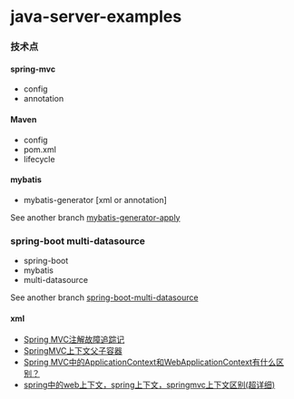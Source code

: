 # java-server-examples

### 技术点

#### spring-mvc 
* config
* annotation

#### Maven
* config
* pom.xml
* lifecycle

#### mybatis 
* mybatis-generator [xml or annotation] 

See another branch [mybatis-generator-apply](https://github.com/manajay/java-server-examples/tree/mybatis-generator-apply)

### spring-boot multi-datasource

* spring-boot
* mybatis
* multi-datasource

See another branch [spring-boot-multi-datasource](https://github.com/manajay/java-server-examples/tree/spring-boot-multi-datasource)



#### xml

* [Spring MVC注解故障追踪记](https://zhuanlan.zhihu.com/p/22839712)
* [SpringMVC上下文父子容器](http://blog.csdn.net/lovesomnus/article/details/51473740)
* [Spring MVC中的ApplicationContext和WebApplicationContext有什么区别？](https://gxnotes.com/article/77178.html)
* [spring中的web上下文，spring上下文，springmvc上下文区别(超详细)](http://blog.csdn.net/crazylzxlzx/article/details/53648625)

